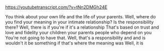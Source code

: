 https://youtubetranscript.com/?v=tNn2DMGh24E

 You think about your own life and the life of your parents. Well, where do you find your meaning in your intimate relationship? Is the responsibility there? Well, there is if you're if it's a relationship That's based on trust and love and fidelity your children your parents people who depend on you You're not going to have that. Well, that's a responsibility and and is wouldn't it be something if that's where the meaning was Well, it is